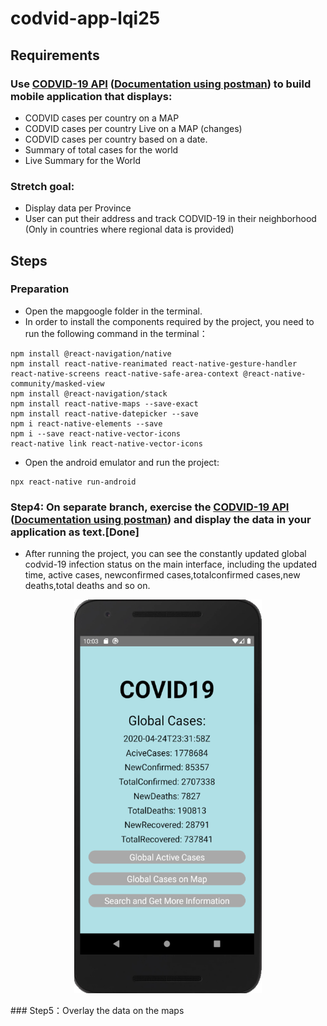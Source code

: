 # codvid-app-lqi25
## Requirements
### Use [CODVID-19 API](https://covid19api.com/) ([Documentation using postman](https://documenter.getpostman.com/view/10808728/SzS8rjbc?version=latest)) to build mobile application that displays:
  - CODVID cases per country on a MAP
  - CODVID cases per country Live on a MAP (changes)
  - CODVID cases per country based on a date.
  - Summary of total cases for the world
  - Live Summary for the World
### Stretch goal:
  - Display data per Province
  - User can put their address and track CODVID-19 in their neighborhood (Only in countries where regional data is provided)
 
## Steps
### Preparation
- Open the mapgoogle folder in the terminal.
- In order to install the components required by the project, you need to run the following command in the terminal：
```
npm install @react-navigation/native
npm install react-native-reanimated react-native-gesture-handler react-native-screens react-native-safe-area-context @react-native-community/masked-view
npm install @react-navigation/stack
npm install react-native-maps --save-exact
npm install react-native-datepicker --save
npm i react-native-elements --save
npm i --save react-native-vector-icons
react-native link react-native-vector-icons
```
- Open the android emulator and run the project:
```
npx react-native run-android
```
### Step4: On separate branch, exercise the [CODVID-19 API](https://covid19api.com/) ([Documentation using postman](https://documenter.getpostman.com/view/10808728/SzS8rjbc?version=latest)) and display the data in your application as text.[Done]
- After running the project, you can see the constantly updated global codvid-19 infection status on the main interface, including the updated time, active cases, newconfirmed cases,totalconfirmed cases,new deaths,total deaths and so on.
<p align="center">   
<img src="https://github.com/BUEC500C1/codvid-app-lqi25/blob/codvid-19/img/step4.png" width="300" height="630"/> 
</p>      
### Step5：Overlay the data on the maps
 
